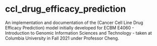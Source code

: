 # ccl_drug_efficacy_prediction
An implementation and documentation of the (Cancer Cell Line Drug Efficacy Prediction) model initially developed for ECBM E4060 - Introduction to Genomic Information Sciences and Technology - taken at Columbia University in Fall 2021 under Professor Cheng.
